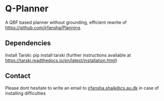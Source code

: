 # Q-Planner
A QBF based planner without grounding, efficient rewrite of https://github.com/irfansha/Planning.

## Dependencies
Install Tarski: pip install tarski (further instructions available at https://tarski.readthedocs.io/en/latest/installation.html)

## Contact
Please dont hesitate to write an email to irfansha.shaik@cs.au.dk in case of installing difficulties
